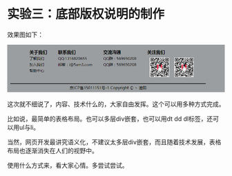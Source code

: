 # 实验三：底部版权说明的制作

效果图如下：

![](img/4.3.1.png)

这次就不细说了，内容、技术什么的，大家自由发挥。这个可以用多种方式完成。

比如说，最简单的表格布局。也可以多层div嵌套，也可以用dt dd dl标签，还可以用ul与li。

当然，网页开发最讲究语义化，不建议太多层div嵌套，而且随着技术发展，表格布局也逐渐消失在人们的视野中。

使用什么方式来，看大家心情。多尝试尝试。

